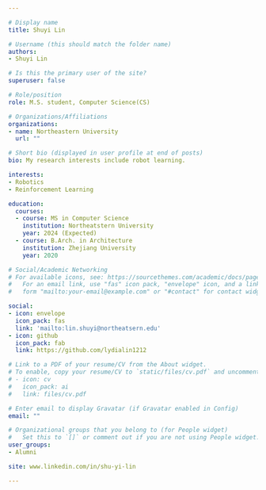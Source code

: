 ```yaml
---

# Display name
title: Shuyi Lin

# Username (this should match the folder name)
authors:
- Shuyi Lin

# Is this the primary user of the site?
superuser: false

# Role/position
role: M.S. student, Computer Science(CS)

# Organizations/Affiliations
organizations:
- name: Northeastern University
  url: ""

# Short bio (displayed in user profile at end of posts)
bio: My research interests include robot learning.

interests:
- Robotics
- Reinforcement Learning

education:
  courses:
  - course: MS in Computer Science
    institution: Northeatstern University
    year: 2024 (Expected)
  - course: B.Arch. in Architecture
    institution: Zhejiang University
    year: 2020

# Social/Academic Networking
# For available icons, see: https://sourcethemes.com/academic/docs/page-builder/#icons
#   For an email link, use "fas" icon pack, "envelope" icon, and a link in the
#   form "mailto:your-email@example.com" or "#contact" for contact widget.

social:
- icon: envelope
  icon_pack: fas
  link: 'mailto:lin.shuyi@northeatsern.edu'
- icon: github
  icon_pack: fab
  link: https://github.com/lydialin1212

# Link to a PDF of your resume/CV from the About widget.
# To enable, copy your resume/CV to `static/files/cv.pdf` and uncomment the lines below.
# - icon: cv
#   icon_pack: ai
#   link: files/cv.pdf

# Enter email to display Gravatar (if Gravatar enabled in Config)
email: ""

# Organizational groups that you belong to (for People widget)
#   Set this to `[]` or comment out if you are not using People widget.
user_groups:
- Alumni

site: www.linkedin.com/in/shu-yi-lin

---
```


<!-- #<meta http-equiv = "refresh" content = " 0 ; url = www.linkedin.com/in/shu-yi-lin"/> -->

